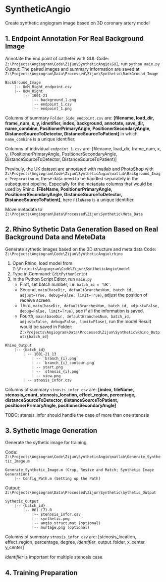 # SyntheticAngio
 Create synthetic angiogram image based on 3D coronary artery model

## 1. Endpoint Annotation For Real Background Image
Annotate the end point of catheter with GUI. 
Code: `Z:\Projects\Angiogram\Code\Zijun\SyntheticAngio\GUI`, run `python main.py`
Output: The paired images and summary information are saved at `Z:\Projects\Angiogram\Data\Processed\Zijun\Synthetic\BackGround_Image`
```
BackGround_Image 
    |-- UoM_Right_endpoint.csv  
    |-- UoM_Right
        |-- 1001-21
            |-- background_1.png
            |-- endpoint_1.csv  
            |-- endpoint_1.png
```
Columns of summary `Folder_Side_endpoint.csv` are:
**[filename, load_dir, frame_num, x, y, idnetifier, index, background, annotate, save_dir, name_combine,
PositionerPrimaryAngle, PositionerSecondaryAngle, DistanceSourceToDetector, DistanceSourceToPatient]**
in which `name_combine` is a unique identifier.

Columns of individual `endpoint_1.csv` are:
[filename, load_dir, frame_num, x, y, (PositionerPrimaryAngle, PositionerSecondaryAngle,
DistanceSourceToDetector, DistanceSourceToPatient)]

Previouly, the UK dataset are annotated with matlab and PhotoShop with `Z:\Projects\Angiogram\Code\Zijun\SyntheticAngio\matlab\Background_Image_Preparation.m`, 
these data need to be handled separately in the subsequent pipeline. Especially for the metadata columns that would be used by Rhino:
**[FileName, PositionerPrimaryAngle, PositionerSecondaryAngle, DistanceSourceToDetector, DistanceSourceToPatient]**, here `FileName` is a unique identifier.


Move metadata to `Z:\Projects\Angiogram\Data\Processed\Zijun\Synthetic\Meta_Data`

## 2. Rhino Sythetic Data Generation Based on Real Background Data and MeteData
Generate sythetic images based on the 3D structure and meta data
Code: `Z:\Projects\Angiogram\Code\Zijun\SyntheticAngio\rhino`
1. Open Rhino, load model from `Z:\Projects\Angiogram\Code\Zijun\SyntheticAngio\model`
2. Type in Command: `EditPythonScript`
3. In the Python Script Editor, run `main.py`
    - First, set batch number, i.e. `batch_id = 'UK'`.
    - Second, `main(baseDir, defaultBranchesNum, batch_id, adjust=True, debug=False, limit=True)`, adjust the position of receive screen.
    - Third, `main(baseDir, defaultBranchesNum, batch_id, adjust=False, debug=False, limit=True)`, see if all the information is saved.
    - Fourth, `main(baseDir, defaultBranchesNum, batch_id, adjust=False, debug=False, limit=Flase)`, run the model
Result would be saved in Folder: `Z:\Projects\Angiogram\Data\Processed\Zijun\Synthetic\Rhino_Output\{batch_id}`
```
Rhino_Output
    |-- {batch_id}
        | -- 1001-21_13
            | -- `branch_{i}.png`
            | -- `branch_{i}_contour.png`
            | -- start.png
            | -- `stnosis_{i}.png`
            | -- view.png
        | -- stnosis_infor.csv
```
Columns of summary `stnosis_infor.csv` are:
**[index, fileName, stenosis_count, stenosis_location, effect_region, percentage, 
distanceSourceToDetector, distanceSourceToPatient, positionerPrimaryAngle, positionerSecondaryAngle]**

TODO: stensis_infor should handle the case of more than one stenosis 

## 3. Sythetic Image Generation
Generate the sythetic image for training.

Code: `Z:\Projects\Angiogram\Code\Zijun\SyntheticAngio\matlab\Generate_Synthetic_Image.m`

```
Generate_Synthetic_Image.m (Crop, Resize and Match; Synthetic Image Generation)
    |-- Config_Path.m (Setting up the Path)
```
Output: `Z:\Projects\Angiogram\Data\Processed\Zijun\Synthetic\Sythetic_Output`

```
Sythetic_Output
    |-- {batch_id}
        |-- 001 (7)-R
            |-- stenosis_infor.csv 
            |-- synthetic.png
            |-- angio_struct.mat (optional)
            |-- montage.png (optional)
```

Columns of summary `stnosis_infor.csv` are:
[stenosis_location, effect_region, percentage, degree, *identifier*, output_folder, x_center, y_center]

*identifier* is important for multiple stenosis case.

## 4. Training Preparation 



